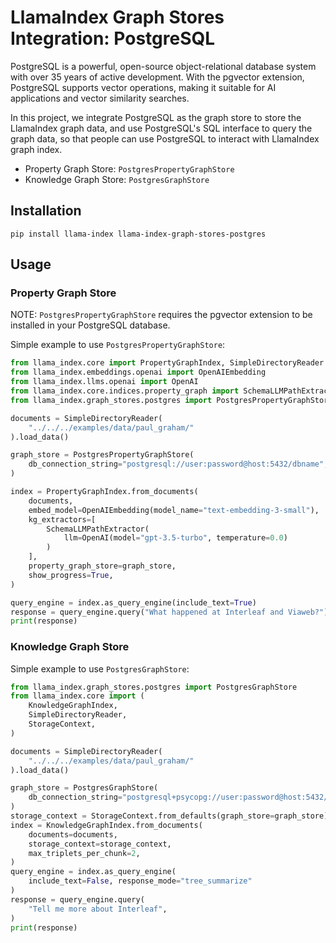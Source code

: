 # LlamaIndex Graph Stores Integration: PostgreSQL

PostgreSQL is a powerful, open-source object-relational database system with over 35 years of active development. With the pgvector extension, PostgreSQL supports vector operations, making it suitable for AI applications and vector similarity searches.

In this project, we integrate PostgreSQL as the graph store to store the LlamaIndex graph data, and use PostgreSQL's SQL interface to query the graph data, so that people can use PostgreSQL to interact with LlamaIndex graph index.

- Property Graph Store: `PostgresPropertyGraphStore`
- Knowledge Graph Store: `PostgresGraphStore`

## Installation

```shell
pip install llama-index llama-index-graph-stores-postgres
```

## Usage

### Property Graph Store

NOTE: `PostgresPropertyGraphStore` requires the pgvector extension to be installed in your PostgreSQL database.

Simple example to use `PostgresPropertyGraphStore`:

```python
from llama_index.core import PropertyGraphIndex, SimpleDirectoryReader
from llama_index.embeddings.openai import OpenAIEmbedding
from llama_index.llms.openai import OpenAI
from llama_index.core.indices.property_graph import SchemaLLMPathExtractor
from llama_index.graph_stores.postgres import PostgresPropertyGraphStore

documents = SimpleDirectoryReader(
    "../../../examples/data/paul_graham/"
).load_data()

graph_store = PostgresPropertyGraphStore(
    db_connection_string="postgresql://user:password@host:5432/dbname",
)

index = PropertyGraphIndex.from_documents(
    documents,
    embed_model=OpenAIEmbedding(model_name="text-embedding-3-small"),
    kg_extractors=[
        SchemaLLMPathExtractor(
            llm=OpenAI(model="gpt-3.5-turbo", temperature=0.0)
        )
    ],
    property_graph_store=graph_store,
    show_progress=True,
)

query_engine = index.as_query_engine(include_text=True)
response = query_engine.query("What happened at Interleaf and Viaweb?")
print(response)
```

### Knowledge Graph Store

Simple example to use `PostgresGraphStore`:

```python
from llama_index.graph_stores.postgres import PostgresGraphStore
from llama_index.core import (
    KnowledgeGraphIndex,
    SimpleDirectoryReader,
    StorageContext,
)

documents = SimpleDirectoryReader(
    "../../../examples/data/paul_graham/"
).load_data()

graph_store = PostgresGraphStore(
    db_connection_string="postgresql+psycopg://user:password@host:5432/dbname"
)
storage_context = StorageContext.from_defaults(graph_store=graph_store)
index = KnowledgeGraphIndex.from_documents(
    documents=documents,
    storage_context=storage_context,
    max_triplets_per_chunk=2,
)
query_engine = index.as_query_engine(
    include_text=False, response_mode="tree_summarize"
)
response = query_engine.query(
    "Tell me more about Interleaf",
)
print(response)
```
